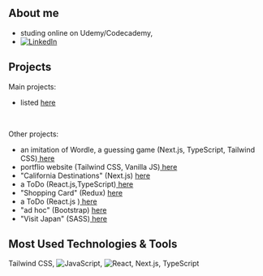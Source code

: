 ## About me
- studing online on Udemy/Codecademy, 
- [![LinkedIn][linkedin-shield]][linkedin-url]



## Projects
Main projects: 
- listed <a href="https://spatulatom.github.io/projects-online/#secondPage"   target="_blank"> here </a>
<br/>

Other projects:
-  an imitation of Wordle, a  guessing game (Next.js, TypeScript, Tailwind CSS)<a href="https://github.com/spatulatom/nextjs-wordle-new-york-times-game#readme" target="_blank"> here </a>
-  portflio website (Tailwind CSS, Vanilla JS)<a href="https://github.com/spatulatom/projects-online#readme"> here </a> 
- "California Destinations" (Next.js) <a href="https://github.com/spatulatom/react-next-california-destinations#readme"> here </a>
- a ToDo (React.js,TypeScript)<a href="https://github.com/spatulatom/todo-reactjs-typescript/tree/master#readme-top"> here </a>
- "Shopping Card" (Redux) <a href ="https://github.com/spatulatom/shopping-card-reactjs#readme"> here </a>
- a ToDo (React.js )<a href="https://github.com/spatulatom/todo-reactjs#readme"> here </a>
- "ad hoc" (Bootstrap) <a href="https://github.com/spatulatom/bootstrap-demo-website#readme-top"> here</a>
- "Visit Japan"  (SASS)<a href="https://github.com/spatulatom/sass-project#readme-top"> here</a>

   


## Most Used Technologies & Tools
Tailwind CSS,
![JavaScript](https://img.shields.io/badge/-JavaScript-black?style=flat-square&logo=javascript),
![React](https://img.shields.io/badge/-React-black?style=flat-square&logo=react),
Next.js, TypeScript


<!-- MARKDOWN LINKS & IMAGES -->

[linkedin-shield]: https://img.shields.io/badge/-LinkedIn-black.svg?style=for-the-badge&logo=linkedin&colorB=555
[linkedin-url]: https://www.linkedin.com/in/tomasz-s-069249244/
